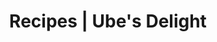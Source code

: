 ---
layout: minecraft-mod/wiki/recipes

title: Recipes \| Ube's Delight
mod_id: ubesdelight
minecraft_version: 1.20.1
permalink: /ubesdelight/wiki/1.20.1/recipes
---